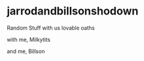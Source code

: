 jarrodandbillsonshodown
=======================

Random Stuff with us lovable oaths

with me, Milkytits 

and me, Billson
